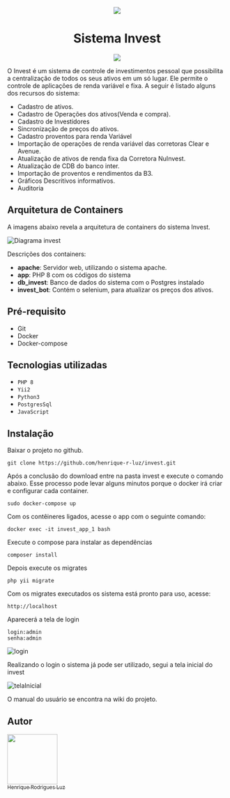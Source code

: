 

<p align="center">
  <img src="https://user-images.githubusercontent.com/12544898/174111505-79690883-5889-48f8-aba3-22e193daba76.png">
</p>
<h1 align="center"!>Sistema Invest </h1>
<p align="center">
<img src="http://img.shields.io/static/v1?label=STATUS&message=EM%20DESENVOLVIMENTO&color=GREEN&style=for-the-badge"/>
</p>
O Invest é um sistema de controle de investimentos pessoal que possibilita a centralização de todos os seus ativos em um só lugar. Ele permite o controle de aplicações de renda variável e fixa. A seguir é listado alguns dos recursos do sistema:

 - Cadastro de ativos.
 - Cadastro de Operações dos ativos(Venda e compra).
 - Cadastro de Investidores
 - Sincronização de preços do ativos.
 - Cadastro proventos para renda Variável
 - Importação de operações de renda variável das corretoras Clear e Avenue.
 - Atualização de ativos de renda fixa da Corretora NuInvest.
 - Atualização de CDB do banco inter.
 - Importação de proventos e rendimentos da B3. 
 - Gráficos Descritivos informativos. 
 - Auditoria 
 
 ## Arquitetura de Containers 
 A imagens abaixo revela a arquitetura de containers do sistema Invest.
 
 ![Diagrama invest](https://user-images.githubusercontent.com/12544898/227791274-b1da3f04-1333-4772-a921-a305fd5fb644.png)
 
 Descrições dos containers:
   - <b>apache</b>: Servidor web, utilizando o sistema apache.
   - <b>app</b>: PHP 8 com os códigos do sistema
   - <b>db_invest</b>: Banco de dados do sistema com o Postgres instalado
   - <b>invest_bot</b>: Contém o selenium, para atualizar os preços dos ativos.
   
 ## Pré-requisito
   - Git
   - Docker
   - Docker-compose

## Tecnologias utilizadas

- ``PHP 8``
- ``Yii2``
- ``Python3``
- ``PostgresSql``
- ``JavaScript``

    
 ## Instalação
 Baixar o projeto no github.
 ~~~
 git clone https://github.com/henrique-r-luz/invest.git
 ~~~ 
 Após a conclusão do download entre na pasta invest e execute o comando abaixo.
 Esse processo pode levar alguns minutos porque o docker irá criar e configurar
 cada container. 
 ~~~
 sudo docker-compose up
 ~~~ 
 Com os contêineres ligados, acesse o app com o seguinte comando:
 ~~~
 docker exec -it invest_app_1 bash
 ~~~
 Execute o compose para instalar as dependências
 ~~~
 composer install
 ~~~
 Depois execute os migrates 
 ~~~
 php yii migrate
 ~~~
 Com os migrates executados os sistema está pronto para uso, acesse:
 ~~~
 http://localhost
 ~~~
 Aparecerá a tela de login
 ~~~
 login:admin
 senha:admin
 ~~~
 
 ![login](https://user-images.githubusercontent.com/12544898/174130185-cb875c32-7f8c-4ddd-974c-29a611f77ef5.png)
 
 Realizando o login o sistema já pode ser utilizado, segui a tela inicial do invest
 
 ![telaInicial](https://user-images.githubusercontent.com/12544898/174131132-31e9e679-23db-4a6b-a565-c83c432e4d56.png)
 
 O manual do usuário se encontra na wiki do projeto.
 
 ## Autor

 [<img src="https://user-images.githubusercontent.com/12544898/174133076-fc3467c3-3908-436f-af3d-2635e4312180.png" width=115><br><sub>Henrique Rodrigues Luz</sub>](https://github.com/henrique-r-luz) 

 
 

